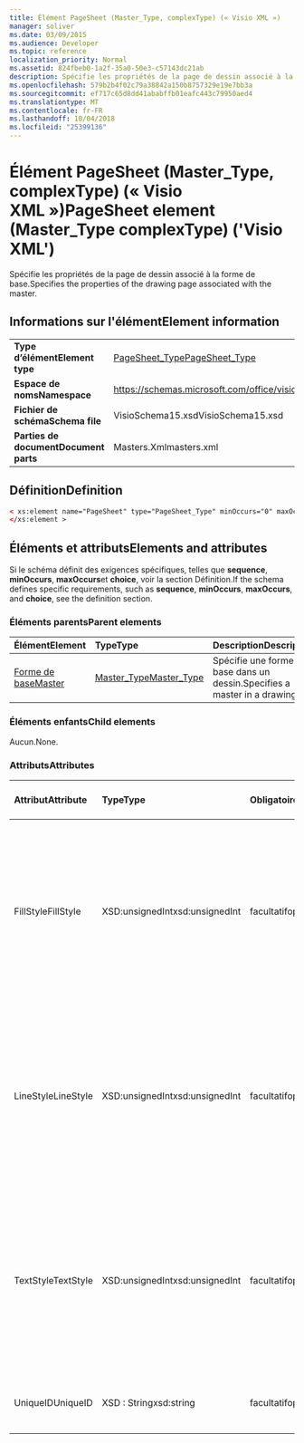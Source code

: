 ```yaml
---
title: Élément PageSheet (Master_Type, complexType) (« Visio XML »)
manager: soliver
ms.date: 03/09/2015
ms.audience: Developer
ms.topic: reference
localization_priority: Normal
ms.assetid: 824fbeb0-1a2f-35a0-50e3-c57143dc21ab
description: Spécifie les propriétés de la page de dessin associé à la forme de base.
ms.openlocfilehash: 579b2b4f02c79a38842a150b8757329e19e7bb3a
ms.sourcegitcommit: ef717c65d8dd41ababffb01eafc443c79950aed4
ms.translationtype: MT
ms.contentlocale: fr-FR
ms.lasthandoff: 10/04/2018
ms.locfileid: "25399136"
---
```

# <a name="pagesheet-element-mastertype-complextype-visio-xml"></a><span data-ttu-id="d626a-103">Élément PageSheet (Master_Type, complexType) (« Visio XML »)</span><span class="sxs-lookup"><span data-stu-id="d626a-103">PageSheet element (Master_Type complexType) ('Visio XML')</span></span>

<span data-ttu-id="d626a-104">Spécifie les propriétés de la page de dessin associé à la forme de base.</span><span class="sxs-lookup"><span data-stu-id="d626a-104">Specifies the properties of the drawing page associated with the master.</span></span>
  
## <a name="element-information"></a><span data-ttu-id="d626a-105">Informations sur l'élément</span><span class="sxs-lookup"><span data-stu-id="d626a-105">Element information</span></span>

|||
|:-----|:-----|
|<span data-ttu-id="d626a-106">**Type d’élément**</span><span class="sxs-lookup"><span data-stu-id="d626a-106">**Element type**</span></span> <br/> |[<span data-ttu-id="d626a-107">PageSheet_Type</span><span class="sxs-lookup"><span data-stu-id="d626a-107">PageSheet_Type</span></span>](pagesheet_type-complextypevisio-xml.md) <br/> |
|<span data-ttu-id="d626a-108">**Espace de noms**</span><span class="sxs-lookup"><span data-stu-id="d626a-108">**Namespace**</span></span> <br/> |https://schemas.microsoft.com/office/visio/2012/main  <br/> |
|<span data-ttu-id="d626a-109">**Fichier de schéma**</span><span class="sxs-lookup"><span data-stu-id="d626a-109">**Schema file**</span></span> <br/> |<span data-ttu-id="d626a-110">VisioSchema15.xsd</span><span class="sxs-lookup"><span data-stu-id="d626a-110">VisioSchema15.xsd</span></span>  <br/> |
|<span data-ttu-id="d626a-111">**Parties de document**</span><span class="sxs-lookup"><span data-stu-id="d626a-111">**Document parts**</span></span> <br/> |<span data-ttu-id="d626a-112">Masters.Xml</span><span class="sxs-lookup"><span data-stu-id="d626a-112">masters.xml</span></span>  <br/> |
   
## <a name="definition"></a><span data-ttu-id="d626a-113">Définition</span><span class="sxs-lookup"><span data-stu-id="d626a-113">Definition</span></span>

```XML
< xs:element name="PageSheet" type="PageSheet_Type" minOccurs="0" maxOccurs="1" >
</xs:element >
```

## <a name="elements-and-attributes"></a><span data-ttu-id="d626a-114">Éléments et attributs</span><span class="sxs-lookup"><span data-stu-id="d626a-114">Elements and attributes</span></span>

<span data-ttu-id="d626a-115">Si le schéma définit des exigences spécifiques, telles que **sequence**, **minOccurs**, **maxOccurs**et **choice**, voir la section Définition.</span><span class="sxs-lookup"><span data-stu-id="d626a-115">If the schema defines specific requirements, such as **sequence**, **minOccurs**, **maxOccurs**, and **choice**, see the definition section.</span></span> 
  
### <a name="parent-elements"></a><span data-ttu-id="d626a-116">Éléments parents</span><span class="sxs-lookup"><span data-stu-id="d626a-116">Parent elements</span></span>

|<span data-ttu-id="d626a-117">**Élément**</span><span class="sxs-lookup"><span data-stu-id="d626a-117">**Element**</span></span>|<span data-ttu-id="d626a-118">**Type**</span><span class="sxs-lookup"><span data-stu-id="d626a-118">**Type**</span></span>|<span data-ttu-id="d626a-119">**Description**</span><span class="sxs-lookup"><span data-stu-id="d626a-119">**Description**</span></span>|
|:-----|:-----|:-----|
|[<span data-ttu-id="d626a-120">Forme de base</span><span class="sxs-lookup"><span data-stu-id="d626a-120">Master</span></span>](master-element-masters_type-complextypevisio-xml.md) <br/> |[<span data-ttu-id="d626a-121">Master_Type</span><span class="sxs-lookup"><span data-stu-id="d626a-121">Master_Type</span></span>](master_type-complextypevisio-xml.md) <br/> |<span data-ttu-id="d626a-122">Spécifie une forme de base dans un dessin.</span><span class="sxs-lookup"><span data-stu-id="d626a-122">Specifies a master in a drawing.</span></span>  <br/> |
   
### <a name="child-elements"></a><span data-ttu-id="d626a-123">Éléments enfants</span><span class="sxs-lookup"><span data-stu-id="d626a-123">Child elements</span></span>

<span data-ttu-id="d626a-124">Aucun.</span><span class="sxs-lookup"><span data-stu-id="d626a-124">None.</span></span>
  
### <a name="attributes"></a><span data-ttu-id="d626a-125">Attributs</span><span class="sxs-lookup"><span data-stu-id="d626a-125">Attributes</span></span>

|<span data-ttu-id="d626a-126">**Attribut**</span><span class="sxs-lookup"><span data-stu-id="d626a-126">**Attribute**</span></span>|<span data-ttu-id="d626a-127">**Type**</span><span class="sxs-lookup"><span data-stu-id="d626a-127">**Type**</span></span>|<span data-ttu-id="d626a-128">**Obligatoire**</span><span class="sxs-lookup"><span data-stu-id="d626a-128">**Required**</span></span>|<span data-ttu-id="d626a-129">**Description**</span><span class="sxs-lookup"><span data-stu-id="d626a-129">**Description**</span></span>|<span data-ttu-id="d626a-130">**Valeurs possibles**</span><span class="sxs-lookup"><span data-stu-id="d626a-130">**Possible values**</span></span>|
|:-----|:-----|:-----|:-----|:-----|
|<span data-ttu-id="d626a-131">FillStyle</span><span class="sxs-lookup"><span data-stu-id="d626a-131">FillStyle</span></span>  <br/> |<span data-ttu-id="d626a-132">XSD:unsignedInt</span><span class="sxs-lookup"><span data-stu-id="d626a-132">xsd:unsignedInt</span></span>  <br/> |<span data-ttu-id="d626a-133">facultatif</span><span class="sxs-lookup"><span data-stu-id="d626a-133">optional</span></span>  <br/> |<span data-ttu-id="d626a-134">Spécifie l’ID de la feuille de style à partir duquel hériter de la mise en forme de remplissage.</span><span class="sxs-lookup"><span data-stu-id="d626a-134">specifies the ID of the style sheet from which to inherit fill formatting.</span></span> <span data-ttu-id="d626a-135">Il doit être la valeur de l’attribut **ID** associé à une **StyleSheet_Type** dans le dessin.</span><span class="sxs-lookup"><span data-stu-id="d626a-135">It MUST be the value of the **ID** attribute associated with a **StyleSheet_Type** in the drawing.</span></span>  <br/> |<span data-ttu-id="d626a-136">Valeurs du type xsd:unsignedInt.</span><span class="sxs-lookup"><span data-stu-id="d626a-136">Values of the xsd:unsignedInt type.</span></span>  <br/> |
|<span data-ttu-id="d626a-137">LineStyle</span><span class="sxs-lookup"><span data-stu-id="d626a-137">LineStyle</span></span>  <br/> |<span data-ttu-id="d626a-138">XSD:unsignedInt</span><span class="sxs-lookup"><span data-stu-id="d626a-138">xsd:unsignedInt</span></span>  <br/> |<span data-ttu-id="d626a-139">facultatif</span><span class="sxs-lookup"><span data-stu-id="d626a-139">optional</span></span>  <br/> |<span data-ttu-id="d626a-140">Spécifie l’ID de la feuille de style à partir duquel hériter de la mise en forme de ligne.</span><span class="sxs-lookup"><span data-stu-id="d626a-140">Specifies the ID of the style sheet from which to inherit line formatting.</span></span> <span data-ttu-id="d626a-141">Il doit être la valeur de l’attribut **ID** associé à une **StyleSheet_Type** dans le dessin.</span><span class="sxs-lookup"><span data-stu-id="d626a-141">It MUST be the value of the **ID** attribute associated with a **StyleSheet_Type** in the drawing.</span></span>  <br/> |<span data-ttu-id="d626a-142">Valeurs du type xsd:unsignedInt.</span><span class="sxs-lookup"><span data-stu-id="d626a-142">Values of the xsd:unsignedInt type.</span></span>  <br/> |
|<span data-ttu-id="d626a-143">TextStyle</span><span class="sxs-lookup"><span data-stu-id="d626a-143">TextStyle</span></span>  <br/> |<span data-ttu-id="d626a-144">XSD:unsignedInt</span><span class="sxs-lookup"><span data-stu-id="d626a-144">xsd:unsignedInt</span></span>  <br/> |<span data-ttu-id="d626a-145">facultatif</span><span class="sxs-lookup"><span data-stu-id="d626a-145">optional</span></span>  <br/> |<span data-ttu-id="d626a-146">Spécifie l’ID de la feuille de style à partir duquel hériter de la mise en forme de texte.</span><span class="sxs-lookup"><span data-stu-id="d626a-146">Specifies the ID of the style sheet from which to inherit text formatting.</span></span> <span data-ttu-id="d626a-147">Il doit être la valeur de l’attribut **ID** associé à une **StyleSheet_Type** dans le dessin.</span><span class="sxs-lookup"><span data-stu-id="d626a-147">It MUST be the value of the **ID** attribute associated with a **StyleSheet_Type** in the drawing.</span></span>  <br/> |<span data-ttu-id="d626a-148">Valeurs du type xsd:unsignedInt.</span><span class="sxs-lookup"><span data-stu-id="d626a-148">Values of the xsd:unsignedInt type.</span></span>  <br/> |
|<span data-ttu-id="d626a-149">UniqueID</span><span class="sxs-lookup"><span data-stu-id="d626a-149">UniqueID</span></span>  <br/> |<span data-ttu-id="d626a-150">XSD : String</span><span class="sxs-lookup"><span data-stu-id="d626a-150">xsd:string</span></span>  <br/> |<span data-ttu-id="d626a-151">facultatif</span><span class="sxs-lookup"><span data-stu-id="d626a-151">optional</span></span>  <br/> |<span data-ttu-id="d626a-152">ID unique de l’élément dans l’élément parent.</span><span class="sxs-lookup"><span data-stu-id="d626a-152">The unique ID of the element within its parent element.</span></span>  <br/> |<span data-ttu-id="d626a-153">Valeurs du type xsd : String.</span><span class="sxs-lookup"><span data-stu-id="d626a-153">Values of the xsd:string type.</span></span>  <br/> |
   

